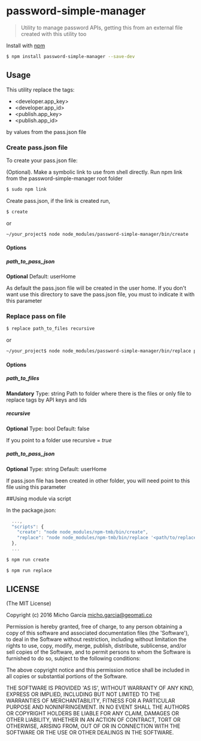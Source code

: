 # password-simple-manager
> Utility to manage password APIs, getting this from an external file created with this utility too

Install with [npm](https://www.npmjs.com/)

```sh
$ npm install password-simple-manager --save-dev
```

## Usage

This utility replace the tags:
* &lt;developer.app_key&gt;
* &lt;developer.app_id&gt;
* &lt;publish.app_key&gt;
* &lt;publish.app_id&gt;

by values from the pass.json file

### Create pass.json file
To create your pass.json file:

(Optional). Make a symbolic link to use from shell directly. Run npm link from the password-simple-manager root folder

```sh 
$ sudo npm link
```

Create pass.json, if the link is created run,

```sh
$ create
```

or 

```sh
~/your_project$ node node_modules/password-simple-manager/bin/create
```

#### Options
##### path_to_pass_json
**Optional**
Default: userHome

As default the pass.json file will be created in the user home. If you don't want use this directory to save the pass.json file, you must to indicate it with this parameter

### Replace pass on file

```sh
$ replace path_to_files recursive
```

or 

```sh
~/your_project$ node node_modules/password-simple-manager/bin/replace path_to_files recursive
```

#### Options

##### path_to_files
**Mandatory**
Type: string
Path to folder where there is the files or only file to replace tags by API keys and Ids

##### recursive
**Optional**
Type: bool
Default: false

If you point to a folder use recursive = *true*

##### path_to_pass_json
**Optional**
Type: string
Default: userHome

If pass.json file has been created in other folder, you will need point to this file using this parameter

##Using module via script

In the package.json:

```js
  ...,
  "scripts": {
    "create": "node node_modules/npm-tmb/bin/create",
    "replace": "node node_modules/npm-tmb/bin/replace '<path/to/replace>' <recursive>"
  },
  ...
  ```

```sh
$ npm run create
```
```sh
$ npm run replace
```

## LICENSE 

(The MIT License)

Copyright (c) 2016 Micho García <micho.garcia@geomati.co>

Permission is hereby granted, free of charge, to any person obtaining a copy of this software and associated documentation files (the 'Software'), to deal in the Software without restriction, including without limitation the rights to use, copy, modify, merge, publish, distribute, sublicense, and/or sell copies of the Software, and to permit persons to whom the Software is furnished to do so, subject to the following conditions:

The above copyright notice and this permission notice shall be included in all copies or substantial portions of the Software.

THE SOFTWARE IS PROVIDED 'AS IS', WITHOUT WARRANTY OF ANY KIND, EXPRESS OR IMPLIED, INCLUDING BUT NOT LIMITED TO THE WARRANTIES OF MERCHANTABILITY, FITNESS FOR A PARTICULAR PURPOSE AND NONINFRINGEMENT. IN NO EVENT SHALL THE AUTHORS OR COPYRIGHT HOLDERS BE LIABLE FOR ANY CLAIM, DAMAGES OR OTHER LIABILITY, WHETHER IN AN ACTION OF CONTRACT, TORT OR OTHERWISE, ARISING FROM, OUT OF OR IN CONNECTION WITH THE SOFTWARE OR THE USE OR OTHER DEALINGS IN THE SOFTWARE.